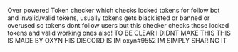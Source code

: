 Over powered Token checker which checks locked tokens for follow bot and invalid/valid tokens, usually tokens gets blacklisted or banned or overused so tokens dont follow users but this checker checks those locked tokens and valid working ones also!
TO BE CLEAR I DIDNT MAKE THIS THIS IS MADE BY OXYN HIS DISCORD IS IM oxyn#9552 IM SIMPLY  SHARING IT
